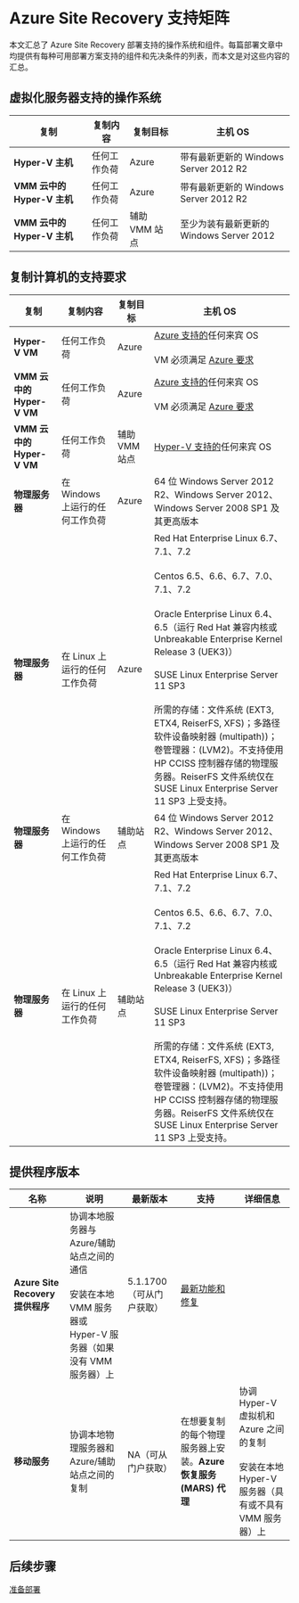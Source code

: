 <properties
	pageTitle="Azure Site Recovery 支持矩阵 | Azure"
	description="汇总了 Azure Site Recovery 支持的操作系统和组件"
	services="site-recovery"
	documentationCenter=""
	authors="rayne-wiselman"
	manager="jwhit"
	editor=""/>

<tags
	ms.service="site-recovery"
	ms.devlang="na"
	ms.topic="article"
	ms.tgt_pltfrm="na"
	ms.workload="storage-backup-recovery"
	ms.date="09/07/2016"
	wacn.date="10/10/2016"
	ms.author="raynew"/>

# Azure Site Recovery 支持矩阵

本文汇总了 Azure Site Recovery 部署支持的操作系统和组件。每篇部署文章中均提供有每种可用部署方案支持的组件和先决条件的列表，而本文是对这些内容的汇总。

## 虚拟化服务器支持的操作系统


**复制** | **复制内容** | **复制目标** | **主机 OS**
---|---|---|--- 
**Hyper-V 主机** | 任何工作负荷 | Azure | 带有最新更新的 Windows Server 2012 R2
**VMM 云中的 Hyper-V 主机** | 任何工作负荷 | Azure | 带有最新更新的 Windows Server 2012 R2
**VMM 云中的 Hyper-V 主机** | 任何工作负荷 | 辅助 VMM 站点 | 至少为装有最新更新的 Windows Server 2012


## 复制计算机的支持要求

**复制** | **复制内容** | **复制目标** | **主机 OS**
---|---|---|--- 
**Hyper-V VM** | 任何工作负荷 | Azure | [Azure 支持的](https://technet.microsoft.com/zh-cn/library/cc794868.aspx)任何来宾 OS<br/><br/> VM 必须满足 [Azure 要求](/documentation/articles/site-recovery-best-practices/#azure-virtual-machine-requirements)
**VMM 云中的 Hyper-V VM** | 任何工作负荷 | Azure | [Azure 支持的](https://technet.microsoft.com/zh-cn/library/cc794868.aspx)任何来宾 OS<br/><br/> VM 必须满足 [Azure 要求](/documentation/articles/site-recovery-best-practices/#azure-virtual-machine-requirements)
**VMM 云中的 Hyper-V VM** | 任何工作负荷 | 辅助 VMM 站点 | [Hyper-V 支持的](https://technet.microsoft.com/zh-cn/library/mt126277.aspx)任何来宾 OS
**物理服务器** | 在 Windows 上运行的任何工作负荷 | Azure | 64 位 Windows Server 2012 R2、Windows Server 2012、Windows Server 2008 SP1 及其更高版本
**物理服务器** | 在 Linux 上运行的任何工作负荷 | Azure | Red Hat Enterprise Linux 6.7、7.1、7.2 <br/><br/> Centos 6.5、6.6、6.7、7.0、7.1、7.2 <br/><br/> Oracle Enterprise Linux 6.4、6.5（运行 Red Hat 兼容内核或 Unbreakable Enterprise Kernel Release 3 (UEK3)）<br/><br/> SUSE Linux Enterprise Server 11 SP3 <br/><br/> 所需的存储：文件系统 (EXT3, ETX4, ReiserFS, XFS)；多路径软件设备映射器 (multipath))；卷管理器：(LVM2)。不支持使用 HP CCISS 控制器存储的物理服务器。ReiserFS 文件系统仅在 SUSE Linux Enterprise Server 11 SP3 上受支持。
**物理服务器** | 在 Windows 上运行的任何工作负荷 | 辅助站点 | 64 位 Windows Server 2012 R2、Windows Server 2012、Windows Server 2008 SP1 及其更高版本
**物理服务器** | 在 Linux 上运行的任何工作负荷 | 辅助站点 | Red Hat Enterprise Linux 6.7、7.1、7.2 <br/><br/> Centos 6.5、6.6、6.7、7.0、7.1、7.2 <br/><br/> Oracle Enterprise Linux 6.4、6.5（运行 Red Hat 兼容内核或 Unbreakable Enterprise Kernel Release 3 (UEK3)）<br/><br/> SUSE Linux Enterprise Server 11 SP3 <br/><br/> 所需的存储：文件系统 (EXT3, ETX4, ReiserFS, XFS)；多路径软件设备映射器 (multipath))；卷管理器：(LVM2)。不支持使用 HP CCISS 控制器存储的物理服务器。ReiserFS 文件系统仅在 SUSE Linux Enterprise Server 11 SP3 上受支持。


## 提供程序版本

**名称** | **说明** | **最新版本** | **支持** | **详细信息**
---|---|---|---| ---
**Azure Site Recovery 提供程序** | 协调本地服务器与 Azure/辅助站点之间的通信 <br/><br/> 安装在本地 VMM 服务器或 Hyper-V 服务器（如果没有 VMM 服务器）上 | 5\.1.1700（可从门户获取） | [最新功能和修复](https://support.microsoft.com/zh-cn/kb/3155002)
**移动服务** | 协调本地物理服务器和 Azure/辅助站点之间的复制 | NA（可从门户获取） | 在想要复制的每个物理服务器上安装。**Azure 恢复服务 (MARS) 代理** | 协调 Hyper-V 虚拟机和 Azure 之间的复制<br/><br/>安装在本地 Hyper-V 服务器（具有或不具有 VMM 服务器）上 | 2\.0.8689.0（可从门户获取） | 该代理由 Azure Site Recovery 和 Azure 备份使用）。[了解详细信息](https://support.microsoft.com/zh-cn/kb/2997692)

## 后续步骤

[准备部署](/documentation/articles/site-recovery-best-practices/)

<!---HONumber=Mooncake_0926_2016-->